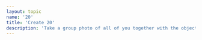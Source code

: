 ```yaml
---
layout: topic
name: '20'
title: 'Create 20'
description: 'Take a group photo of all of you together with the objects you can find in your home (who is who and why?).'
---
```

